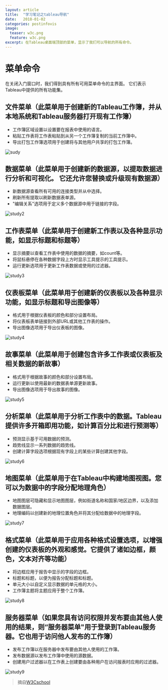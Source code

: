 ```yaml
---
layout: article
title:  "学习笔记之tableau导航"
date:   2018-01-02
categories: postinfovis
image:
  teaser: w3c.png
  feature: w3c.png
excerpt: 在Tableau桌面端顶部的菜单，显示了我们可以导航的所有命令。
---
```


# 菜单命令
在关闭入门窗口时，我们得到具有所有可用菜单命令的主界面。 它们表示Tableau中提供的所有功能集。

## 文件菜单（此菜单用于创建新的Tableau工作簿，并从本地系统和Tableau服务器打开现有工作簿）
- 工作簿区域设置以设置要在报表中使用的语言。
- 粘贴工作表将工作表粘贴到从另一个工作簿复制的当前工作簿中。
- 导出打包工作簿选项用于创建将与其他用户共享的打包工作簿。

![sudy](https://luo00789.github.io/images/tableaustudy.jpg)

## 数据菜单（此菜单用于创建新的数据源，以提取数据进行分析和可视化。 它还允许您替换或升级现有数据源）
- 新数据源查看所有可用的连接类型并从中选择。
- 刷新所有提取以刷新数据表单源。
- "编辑关系"选项用于定义多个数据源中用于链接的字段。

![study2](https://luo00789.github.io/images/tableaustudy2.jpg)

## 工作表菜单（此菜单用于创建新工作表以及各种显示功能，如显示标题和标题等）
- 显示摘要以查看工作表中使用的数据的摘要，如count等。
- 将鼠标悬停在各种数据字段上方时显示工具提示的工具提示。
- 运行更新选项用于更新工作表数据或使用的过滤器。

![study3](https://luo00789.github.io/images/tableaustudy3.jpg)

## 仪表板菜单（此菜单用于创建新的仪表板以及各种显示功能，如显示标题和导出图像等）
- 格式用于根据仪表板的颜色和部分设置布局。
- 将仪表板表单链接到外部URL或其他工作表的操作。
- 导出图像选项用于导出仪表板的图像。

![study4](https://luo00789.github.io/images/tableaustudy4.jpg)

## 故事菜单（此菜单用于创建包含许多工作表或仪表板及相关数据的新故事）
- 格式用于根据故事的颜色和部分设置布局。
- 运行更新以使用最新的数据表单源更新故事。
- 导出图像选项用于导出故事的图像。

![study5](https://luo00789.github.io/images/tableaustudy5.JPG)

## 分析菜单（此菜单用于分析工作表中的数据。Tableau提供许多开箱即用功能，如计算百分比和进行预测等）
- 预测显示基于可用数据的预测。
- 趋势线显示一系列数据的趋势线。
- 创建计算字段选项根据现有字段上的某些计算创建其他字段。

![study6](https://luo00789.github.io/images/tableaustudy6.JPG)

## 地图菜单（此菜单用于在Tableau中构建地图视图。您可以为数据中的字段分配地理角色）
- 地图图层可隐藏和显示地图图层，例如街道名称和国家/地区边界，以及添加数据图层。
- 地理编码以创建新的地理位置角色并将其分配给数据中的地理字段。

![study7](https://luo00789.github.io/images/tableaustudy7.jpg)

## 格式菜单（此菜单用于应用各种格式设置选项，以增强创建的仪表板的外观和感觉。它提供了诸如边框，颜色，文本对齐等功能）
- 将边框应用于报告中显示的字段的边框。
- 标题和标题，以便为报告分配标题和标题。
- 单元大小以自定义显示数据的单元格的大小。
- 工作簿主题将主题应用于整个工作簿。

![study8](https://luo00789.github.io/images/tableaustudy9.jpg)

## 服务器菜单（如果您具有访问权限并发布要由其他人使用的结果，则“服务器菜单"用于登录到Tableau服务器。它也用于访问他人发布的工作簿）
- 发布工作簿以在服务器中发布要由其他人使用的工作簿。
- 发布数据源以发布工作簿中使用的源数据。
- 创建用户过滤器以在工作表上创建要由各种用户在访问报表时应用的过滤器。

![study9](https://luo00789.github.io/images/tableaustudy8.jpg)



> 摘自[W3Cschool](https://www.w3cschool.cn/tableau/tableau_navigation.html)
